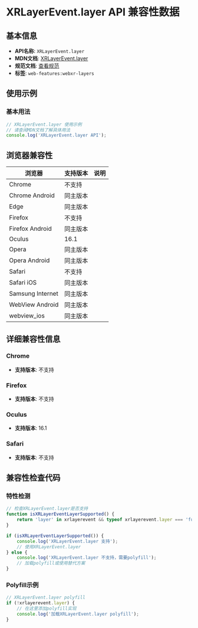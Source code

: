 # XRLayerEvent.layer API 兼容性数据

## 基本信息

- **API名称**: `XRLayerEvent.layer`
- **MDN文档**: [XRLayerEvent.layer](https://developer.mozilla.org/docs/Web/API/XRLayerEvent/layer)
- **规范文档**: [查看规范](https://immersive-web.github.io/layers/#dom-xrlayerevent-layer)
- **标签**: `web-features:webxr-layers`

## 使用示例

### 基本用法

```javascript
// XRLayerEvent.layer 使用示例
// 请查阅MDN文档了解具体用法
console.log('XRLayerEvent.layer API');
```

## 浏览器兼容性

| 浏览器 | 支持版本 | 说明 |
|--------|----------|------|
| Chrome | 不支持 |  |
| Chrome Android | 同主版本 |  |
| Edge | 同主版本 |  |
| Firefox | 不支持 |  |
| Firefox Android | 同主版本 |  |
| Oculus | 16.1 |  |
| Opera | 同主版本 |  |
| Opera Android | 同主版本 |  |
| Safari | 不支持 |  |
| Safari iOS | 同主版本 |  |
| Samsung Internet | 同主版本 |  |
| WebView Android | 同主版本 |  |
| webview_ios | 同主版本 |  |

## 详细兼容性信息

### Chrome

- **支持版本**: 不支持

### Firefox

- **支持版本**: 不支持

### Oculus

- **支持版本**: 16.1

### Safari

- **支持版本**: 不支持

## 兼容性检查代码

### 特性检测

```javascript
// 检查XRLayerEvent.layer是否支持
function isXRLayerEventLayerSupported() {
    return 'layer' in xrlayerevent && typeof xrlayerevent.layer === 'function';
}

if (isXRLayerEventLayerSupported()) {
    console.log('XRLayerEvent.layer 支持');
    // 使用XRLayerEvent.layer
} else {
    console.log('XRLayerEvent.layer 不支持，需要polyfill');
    // 加载polyfill或使用替代方案
}
```

### Polyfill示例

```javascript
// XRLayerEvent.layer polyfill
if (!xrlayerevent.layer) {
    // 在这里添加polyfill实现
    console.log('加载XRLayerEvent.layer polyfill');
}
```

